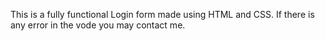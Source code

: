 This is a fully functional Login form made using HTML and CSS. If there is any error in the vode you may contact me.
